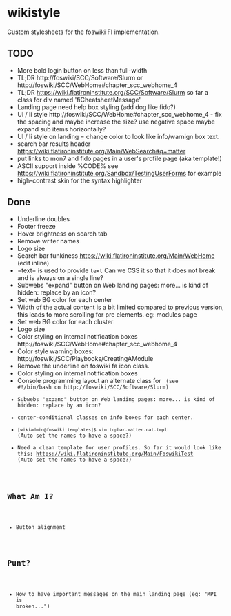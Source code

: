 # wikistyle
Custom stylesheets for the foswiki FI implementation.

## TODO
- More bold login button on less than full-width
- TL;DR http://foswiki/SCC/Software/Slurm  or http://foswiki/SCC/WebHome#chapter_scc_webhome_4
- TL;DR https://wiki.flatironinstitute.org/SCC/Software/Slurm so far a class for div named 'fiCheatsheetMessage'
- Landing page need help box styling (add dog like fido?)
- Ul / li style http://foswiki/SCC/WebHome#chapter_scc_webhome_4 - fix the spacing and maybe increase the size? use negative space maybe expand sub items horizontally?
- Ul / li style on landing = change color to look like info/warnign box text.
- search bar results header https://wiki.flatironinstitute.org/Main/WebSearch#q=matter
- put links to mon7 and fido pages in a user's profile page (aka template!)
- ASCII support inside %CODE% see https://wiki.flatironinstitute.org/Sandbox/TestingUserForms for example
- high-contrast skin for the syntax highlighter

## Done
- Underline doubles
- Footer freeze
- Hover brightness on search tab
- Remove writer names
- Logo size
- Search bar funkiness https://wiki.flatironinstitute.org/Main/WebHome (edit inline)
- =text= is used to provide <code>text</code> Can we CSS it so that it does not break and is always on a single line?
- Subwebs "expand" button on Web landing pages: more... is kind of hidden: replace by an icon?
- Set web BG color for each center
- Width of the actual content is a bit limited compared to previous version, this leads to more scrolling for pre elements. eg: modules page
- Set web BG color for each cluster
- Logo size
- Color styling on internal notification boxes http://foswiki/SCC/WebHome#chapter_scc_webhome_4
- Color style warning boxes: http://foswiki/SCC/Playbooks/CreatingAModule
- Remove the underline on foswiki fa icon class.
- Color styling on internal notification boxes
- Console programming layout an alternate class for <code> (see #!/bin/bash on http://foswiki/SCC/Software/Slurm)
- Subwebs "expand" button on Web landing pages: more... is kind of hidden: replace by an icon?
- center-conditional classes on info boxes for each center.
- `[wikiadmin@foswiki templates]$ vim topbar.matter.nat.tmpl` (Auto set the names to have a space?)
- Need a clean template for user profiles. So far it would look like this: https://wiki.flatironinstitute.org/Main/FoswikiTest (Auto set the names to have a space?)

## What Am I?
- Button alignment

## Punt?
- How to have important messages on the main landing page (eg: "MPI is broken...")
